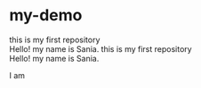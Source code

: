 # my-demo
this is my first repository
<br>
Hello! my name is Sania.
this is my first repository
<br>
Hello! my name is Sania.
<p>I am</p>
